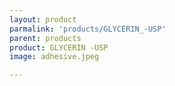 ```yaml
---
layout: product
parmalink: 'products/GLYCERIN_-USP'
parent: products
product: GLYCERIN -USP 
image: adhesive.jpeg

---
```

